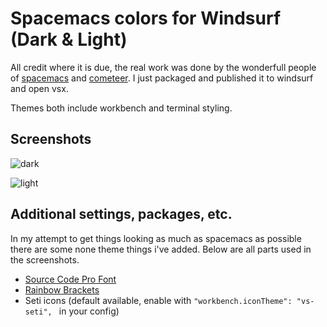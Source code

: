 # Spacemacs colors for Windsurf (Dark & Light)

All credit where it is due, the real work was done by the wonderfull people of [spacemacs](http://spacemacs.org) and [cometeer](https://github.com/cometeer). I just packaged and published it to windsurf and open vsx.

Themes both include workbench and terminal styling.

## Screenshots

![dark](https://github.com/nazmir/spacemacs-windsurf/blob/master/assets/spacemacs%20dark.png?raw=true)

![light](https://github.com/nazmir/spacemacs-windsurf/blob/master/assets/spacemacs%20light.png?raw=true)

## Additional settings, packages, etc.

In my attempt to get things looking as much as spacemacs as possible there are some none theme things i've added.
Below are all parts used in the screenshots.

- [Source Code Pro Font](https://github.com/adobe-fonts/source-code-pro)
- [Rainbow Brackets](https://marketplace.visualstudio.com/items?itemName=2gua.rainbow-brackets)
- Seti icons (default available, enable with ```"workbench.iconTheme": "vs-seti", ``` in your config)

